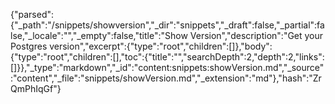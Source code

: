 {"parsed":{"_path":"/snippets/showversion","_dir":"snippets","_draft":false,"_partial":false,"_locale":"","_empty":false,"title":"Show Version","description":"Get your Postgres version","excerpt":{"type":"root","children":[]},"body":{"type":"root","children":[],"toc":{"title":"","searchDepth":2,"depth":2,"links":[]}},"_type":"markdown","_id":"content:snippets:showVersion.md","_source":"content","_file":"snippets/showVersion.md","_extension":"md"},"hash":"ZrQmPhIqGf"}